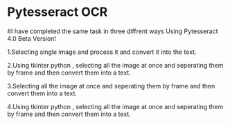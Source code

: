 # Pytesseract OCR 

#I have completed the same task in three diffrent ways Using Pytesseract 4.0 Beta Version!

 1.Selecting single image and process it and convert it into the text.<br>
 
 2.Using tkinter python , selecting all the image at once and seperating them by frame and then convert them into a text.<br>
 
 3.Selecting all the image at once and seperating them by frame and then convert them into a text.<br>
 
 4.Using tkinter python , selecting all the image at once and seperating them by frame and then convert them into a text.<br>
 
 
